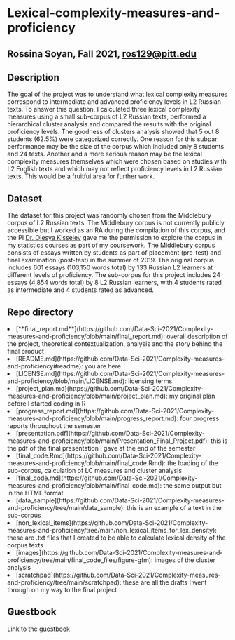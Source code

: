 # Lexical-complexity-measures-and-proficiency

## Rossina Soyan, Fall 2021, ros129@pitt.edu

## Description
The goal of the project was to understand what lexical complexity measures correspond to intermediate and advanced proficiency levels in L2 Russian texts. To answer this question, I calculated three lexical complexity measures using a small sub-corpus of L2 Russian texts, performed a hierarchical cluster analysis and compared the results with the original proficiency levels. The goodness of clusters analysis showed that 5 out 8 students (62.5%) were categorized correctly. One reason for this subpar performance may be the size of the corpus which included only 8 students and 24 texts. Another and a more serious reason may be the lexical complexity measures themselves which were chosen based on studies with L2 English texts and which may not reflect proficiency levels in L2 Russian texts. This would be a fruitful area for further work.  

## Dataset
The dataset for this project was randomly chosen from the Middlebury corpus of L2 Russian texts. The Middlebury corpus is not currently publicly accessible but I worked as an RA during the compilation of this corpus, and the PI [Dr. Olesya Kisselev](https://utsa.academia.edu/OlesyaKisselev) gave me the permission to explore the corpus in my statistics courses as part of my coursework. The Middlebury corpus consists of essays written by students as part of placement (pre-test) and final examination (post-test) in the summer of 2019. The original corpus includes 601 essays (103,150 words total) by 133 Russian L2 learners at different levels of proficiency. The sub-corpus for this project includes 24 essays (4,854 words total) by 8 L2 Russian learners, with 4 students rated as intermediate and 4 students rated as advanced.

## Repo directory
<li type=disc> [**final_report.md**](https://github.com/Data-Sci-2021/Complexity-measures-and-proficiency/blob/main/final_report.md): overall description of the project, theoretical contextualization, analysis and the story behind the final product
<li type=disc> [README.md](https://github.com/Data-Sci-2021/Complexity-measures-and-proficiency#readme): you are here
<li type=disc> [LICENSE.md](https://github.com/Data-Sci-2021/Complexity-measures-and-proficiency/blob/main/LICENSE.md): licensing terms
<li type=disc> [project_plan.md](https://github.com/Data-Sci-2021/Complexity-measures-and-proficiency/blob/main/project_plan.md): my original plan before I started coding in R
<li type=disc> [progress_report.md](https://github.com/Data-Sci-2021/Complexity-measures-and-proficiency/blob/main/progress_report.md): four progress reports throughout the semester
<li type=disc> [presentation.pdf](https://github.com/Data-Sci-2021/Complexity-measures-and-proficiency/blob/main/Presentation_Final_Project.pdf): this is the pdf of the final presentation I gave at the end of the semester
<li type=disc> [final_code.Rmd](https://github.com/Data-Sci-2021/Complexity-measures-and-proficiency/blob/main/final_code.Rmd): the loading of the sub-corpus, calculation of LC measures and cluster analysis
<li type=disc> [final_code.md](https://github.com/Data-Sci-2021/Complexity-measures-and-proficiency/blob/main/final_code.md): the same output but in the HTML format
<li type=disc> [data_sample](https://github.com/Data-Sci-2021/Complexity-measures-and-proficiency/tree/main/data_sample): this is an example of a text in the sub-corpus
<li type=disc> [non_lexical_items](https://github.com/Data-Sci-2021/Complexity-measures-and-proficiency/tree/main/non_lexical_items_for_lex_density): these are .txt files that I created to be able to calculate lexical density of the corpus texts
<li type=disc> [images](https://github.com/Data-Sci-2021/Complexity-measures-and-proficiency/tree/main/final_code_files/figure-gfm): images of the cluster analysis
<li type=disc> [scratchpad](https://github.com/Data-Sci-2021/Complexity-measures-and-proficiency/tree/main/scratchpad): these are all the drafts I went through on my way to the final project

## Guestbook	
Link to the [guestbook](https://github.com/Data-Sci-2021/Class-Lounge/blob/main/guestbooks/guestbook_Rossina.md)

